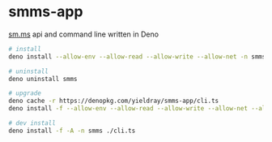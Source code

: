 # smms-app

[sm.ms](https://smms.app) api and command line written in Deno

```sh
# install
deno install --allow-env --allow-read --allow-write --allow-net -n smms https://denopkg.com/yieldray/smms-app/cli.ts

# uninstall
deno uninstall smms

# upgrade
deno cache -r https://denopkg.com/yieldray/smms-app/cli.ts
deno install -f --allow-env --allow-read --allow-write --allow-net --allow-run -n smms https://denopkg.com/yieldray/smms-app/cli.ts

# dev install
deno install -f -A -n smms ./cli.ts
```
